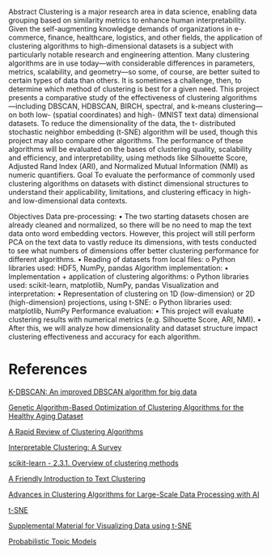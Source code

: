 Abstract
Clustering is a major research area in data science, enabling data grouping based on
similarity metrics to enhance human interpretability. Given the self-augmenting knowledge
demands of organizations in e-commerce, finance, healthcare, logistics, and other fields, the
application of clustering algorithms to high-dimensional datasets is a subject with particularly
notable research and engineering attention. Many clustering algorithms are in use today—with
considerable differences in parameters, metrics, scalability, and geometry—so some, of course,
are better suited to certain types of data than others. It is sometimes a challenge, then, to
determine which method of clustering is best for a given need. This project presents a
comparative study of the effectiveness of clustering algorithms—including DBSCAN,
HDBSCAN, BIRCH, spectral, and k-means clustering—on both low- (spatial coordinates) and
high- (MNIST text data) dimensional datasets. To reduce the dimensionality of the data, the t-
distributed stochastic neighbor embedding (t-SNE) algorithm will be used, though this project
may also compare other algorithms. The performance of these algorithms will be evaluated on
the bases of clustering quality, scalability and efficiency, and interpretability, using methods like
Silhouette Score, Adjusted Rand Index (ARI), and Normalized Mutual Information (NMI) as
numeric quantifiers.
Goal
To evaluate the performance of commonly used clustering algorithms on datasets with
distinct dimensional structures to understand their applicability, limitations, and clustering
efficacy in high- and low-dimensional data contexts.

Objectives
Data pre-processing:
• The two starting datasets chosen are already cleaned and normalized, so there will be no
need to map the text data onto word embedding vectors. However, this project will still
perform PCA on the text data to vastly reduce its dimensions, with tests conducted to see
what numbers of dimensions offer better clustering performance for different algorithms.
• Reading of datasets from local files:
o Python libraries used: HDF5, NumPy, pandas
Algorithm implementation:
• Implementation + application of clustering algorithms:
o Python libraries used: scikit-learn, matplotlib, NumPy, pandas
Visualization and interpretation:
• Representation of clustering on 1D (low-dimension) or 2D (high-dimension) projections,
using t-SNE:
o Python libraries used: matplotlib, NumPy
Performance evaluation:
• This project will evaluate clustering results with numerical metrics (e.g. Silhouette Score,
ARI, NMI).
• After this, we will analyze how dimensionality and dataset structure impact clustering
effectiveness and accuracy for each algorithm.


# References

[K-DBSCAN: An improved DBSCAN algorithm for big data](https://link.springer.com/article/10.1007/s11227-020-03524-3)

[Genetic Algorithm-Based Optimization of Clustering Algorithms for the Healthy Aging Dataset](https://www.mdpi.com/2076-3417/14/13/5530)

[A Rapid Review of Clustering Algorithms](https://ar5iv.labs.arxiv.org/html/2401.07389)

[Interpretable Clustering: A Survey](https://ar5iv.labs.arxiv.org/html/2409.00743)

[scikit-learn - 2.3.1. Overview of clustering methods](https://scikit-learn.org/stable/modules/clustering.html#overview-of-clustering-methods)

[A Friendly Introduction to Text Clustering](https://towardsdatascience.com/a-friendly-introduction-to-text-clustering-fa996bcefd04)

[Advances in Clustering Algorithms for Large-Scale Data Processing with AI](https://ieeexplore.ieee.org/document/10441990)

[t-SNE](https://lvdmaaten.github.io/tsne/)

[Supplemental Material for Visualizing Data using t-SNE](https://lvdmaaten.github.io/publications/misc/Supplement_JMLR_2008.pdf)

[Probabilistic Topic Models](https://www.cs.columbia.edu/~blei/papers/Blei2012.pdf)